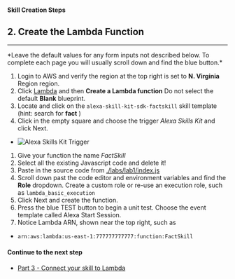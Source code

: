 #### Skill Creation Steps
## 2. Create the Lambda Function <a id="title"></a>
<hr />
*Leave the default values for any form inputs not described below.  To complete each page you will usually scroll down and find the blue button.*

1. Login to AWS and verify the region at the top right is set to **N. Virginia** Region region.
1. Click [Lambda](https://console.aws.amazon.com/lambda/home) and then **Create a Lambda function**  Do not select the default **Blank** blueprint.
1. Locate and click on the ```alexa-skill-kit-sdk-factskill``` skill template (hint: search for **fact** )
1. Click in the empty square and choose the trigger *Alexa Skills Kit* and click Next.
  + ![Alexa Skills Kit Trigger](https://m.media-amazon.com/images/G/01/cookbook/trigger._TTH_.png)
1. Give your function the name *FactSkill*
1. Select all the existing Javascript code and delete it!
1. Paste in the source code from [./labs/lab1/index.js](./labs/lab1/index.js)
1. Scroll down past the code editor and environment variables and find the **Role** dropdown.  Create a custom role or re-use an execution role, such as ```lambda_basic_execution```
1. Click Next and create the function.
1. Press the blue TEST button to begin a unit test.  Choose the event template called Alexa Start Session.
1. Notice Lambda ARN, shown near the top right, such as
 *  ``` arn:aws:lambda:us-east-1:777777777777:function:FactSkill ```


#### Continue to the next step

 * [Part 3 - Connect your skill to Lambda](./PAGE3.md#title)

